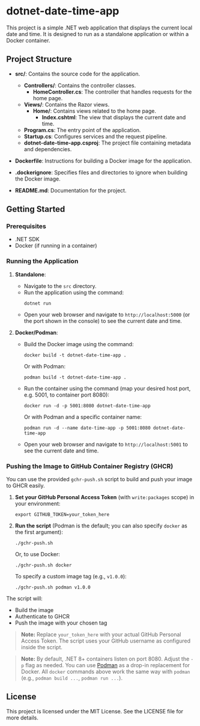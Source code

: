 # dotnet-date-time-app

This project is a simple .NET web application that displays the current local date and time. It is designed to run as a standalone application or within a Docker container.

## Project Structure

- **src/**: Contains the source code for the application.
  - **Controllers/**: Contains the controller classes.
    - **HomeController.cs**: The controller that handles requests for the home page.
  - **Views/**: Contains the Razor views.
    - **Home/**: Contains views related to the home page.
      - **Index.cshtml**: The view that displays the current date and time.
  - **Program.cs**: The entry point of the application.
  - **Startup.cs**: Configures services and the request pipeline.
  - **dotnet-date-time-app.csproj**: The project file containing metadata and dependencies.

- **Dockerfile**: Instructions for building a Docker image for the application.

- **.dockerignore**: Specifies files and directories to ignore when building the Docker image.

- **README.md**: Documentation for the project.

## Getting Started

### Prerequisites

- .NET SDK
- Docker (if running in a container)

### Running the Application

1. **Standalone**:
   - Navigate to the `src` directory.
   - Run the application using the command:
     ```
     dotnet run
     ```
   - Open your web browser and navigate to `http://localhost:5000` (or the port shown in the console) to see the current date and time.

2. **Docker/Podman**:
   - Build the Docker image using the command:
     ```
     docker build -t dotnet-date-time-app .
     ```
     Or with Podman:
     ```
     podman build -t dotnet-date-time-app .
     ```
   - Run the container using the command (map your desired host port, e.g. 5001, to container port 8080):
     ```
     docker run -d -p 5001:8080 dotnet-date-time-app
     ```
     Or with Podman and a specific container name:
     ```
     podman run -d --name date-time-app -p 5001:8080 dotnet-date-time-app
     ```
   - Open your web browser and navigate to `http://localhost:5001` to see the current date and time.

### Pushing the Image to GitHub Container Registry (GHCR)

You can use the provided `gchr-push.sh` script to build and push your image to GHCR easily.

1. **Set your GitHub Personal Access Token** (with `write:packages` scope) in your environment:
   ```
   export GITHUB_TOKEN=your_token_here
   ```

2. **Run the script** (Podman is the default; you can also specify `docker` as the first argument):
   ```
   ./gchr-push.sh
   ```
   Or, to use Docker:
   ```
   ./gchr-push.sh docker
   ```
   To specify a custom image tag (e.g., `v1.0.0`):
   ```
   ./gchr-push.sh podman v1.0.0
   ```

The script will:
- Build the image
- Authenticate to GHCR
- Push the image with your chosen tag

> **Note:**
> Replace `your_token_here` with your actual GitHub Personal Access Token.
> The script uses your GitHub username as configured inside the script.

> **Note:**
> By default, .NET 8+ containers listen on port 8080. Adjust the `-p` flag as needed.
> You can use [Podman](https://podman.io/) as a drop-in replacement for Docker.
> All `docker` commands above work the same way with `podman` (e.g., `podman build ...`, `podman run ...`).

## License

This project is licensed under the MIT License. See the LICENSE file for more details.
